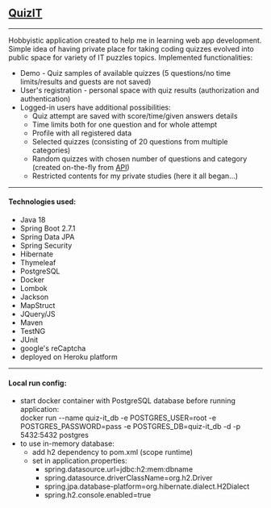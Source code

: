 ## [QuizIT](https://quizitspace.herokuapp.com/)

---
Hobbyistic application created to help me in learning web app development. Simple idea of having private place for taking
coding quizzes evolved into public space for variety of IT puzzles topics. Implemented functionalities:
- Demo - Quiz samples of available quizzes (5 questions/no time limits/results and guests are not saved)
- User's registration - personal space with quiz results (authorization and authentication)
- Logged-in users have additional possibilities:
  - Quiz attempt are saved with score/time/given answers details
  - Time limits both for one question and for whole attempt
  - Profile with all registered data
  - Selected quizzes (consisting of 20 questions from multiple categories)
  - Random quizzes with chosen number of questions and category (created on-the-fly from [API](https://quizapi.io/))
  - Restricted contents for my private studies (here it all began...)

---
#### Technologies used:
- Java 18
- Spring Boot 2.7.1
- Spring Data JPA
- Spring Security
- Hibernate
- Thymeleaf
- PostgreSQL
- Docker
- Lombok
- Jackson
- MapStruct
- JQuery/JS
- Maven
- TestNG
- JUnit
- google's reCaptcha
- deployed on Heroku platform

---
#### Local run config:
- start docker container with PostgreSQL database before running application:  
docker run --name quiz-it_db -e POSTGRES_USER=root -e POSTGRES_PASSWORD=pass -e POSTGRES_DB=quiz-it_db -d -p 5432:5432 postgres
- to use in-memory database: 
  - add h2 dependency to pom.xml (scope runtime)
  - set in application.properties:
    - spring.datasource.url=jdbc:h2:mem:dbname
    - spring.datasource.driverClassName=org.h2.Driver
    - spring.jpa.database-platform=org.hibernate.dialect.H2Dialect
    - spring.h2.console.enabled=true
  